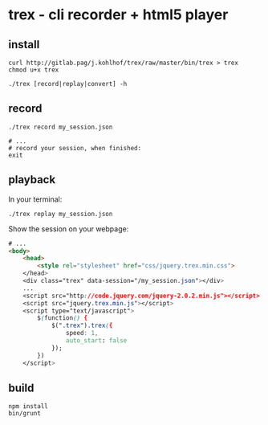 # trex - cli recorder + html5 player

## install

```
curl http://gitlab.pag/j.kohlhof/trex/raw/master/bin/trex > trex
chmod u+x trex

./trex [record|replay|convert] -h
```

## record

```
./trex record my_session.json

# ...
# record your session, when finished:
exit
```

## playback

In your terminal:

```
./trex replay my_session.json
```

Show the session on your webpage:

``` html
# ...
<body>
    <head>
        <style rel="stylesheet" href="css/jquery.trex.min.css">
    </head>
	<div class="trex" data-session="/my_session.json"></div>
	...
	<script src="http://code.jquery.com/jquery-2.0.2.min.js"></script>
	<script src="jquery.trex.min.js"></script>
    <script type="text/javascript">
        $(function() { 
            $(".trex").trex({
                speed: 1,
                auto_start: false
            }); 
        })
    </script>
```


## build 

```
npm install
bin/grunt 
```


